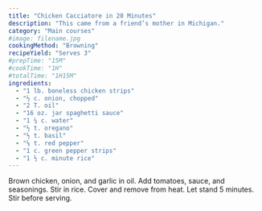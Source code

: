 ```yaml
---
title: "Chicken Cacciatore in 20 Minutes"
description: "This came from a friend’s mother in Michigan."
category: "Main courses"
#image: filename.jpg
cookingMethod: "Browning"
recipeYield: "Serves 3"
#prepTime: "15M"
#cookTime: "1H"
#totalTime: "1H15M"
ingredients:
  - "1 lb. boneless chicken strips"
  - "½ c. onion, chopped"
  - "2 T. oil"
  - "16 oz. jar spaghetti sauce"
  - "1 ¼ c. water"
  - "½ t. oregano"
  - "½ t. basil"
  - "⅛ t. red pepper"
  - "1 c. green pepper strips"
  - "1 ½ c. minute rice"
---
```


Brown chicken, onion, and garlic in oil. 
Add tomatoes, sauce, and seasonings. 
Stir in rice. Cover and remove from heat. 
Let stand 5 minutes. Stir before serving.
